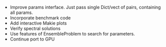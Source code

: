 - Improve params interface. Just pass single Dict/vect of pairs, containing all params.
- Incorporate benchmark code
- Add interactive Makie plots
- Verify spectral solutions
- Use features of EnsembleProblem to search for parameters.
- Continue port to GPU